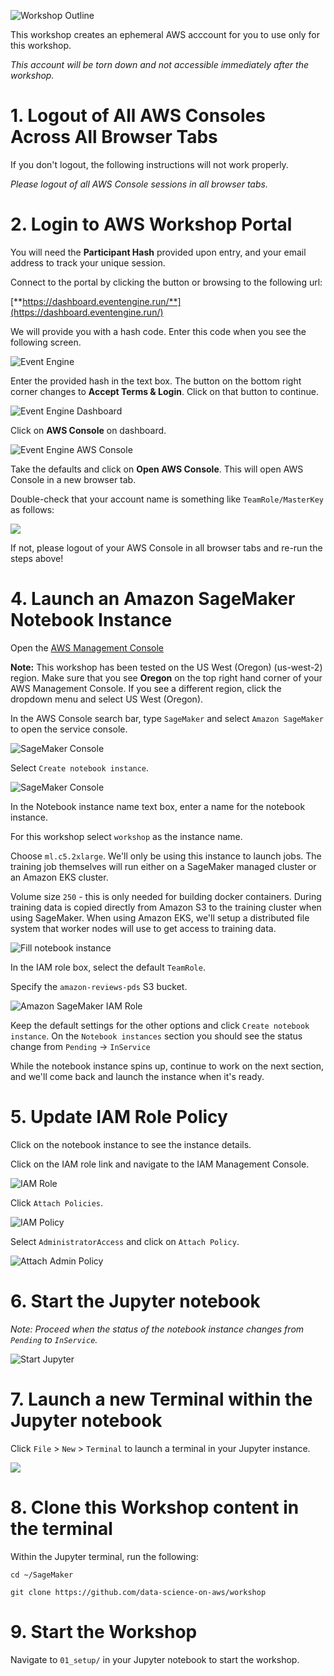 ![Workshop Outline](img/outline.png)

This workshop creates an ephemeral AWS acccount for you to use only for this workshop.  

_This account will be torn down and not accessible immediately after the workshop._

# 1. Logout of All AWS Consoles Across All Browser Tabs
If you don't logout, the following instructions will not work properly.

_Please logout of all AWS Console sessions in all browser tabs._

# 2. Login to AWS Workshop Portal

You will need the **Participant Hash** provided upon entry, and your email address to track your unique session.

Connect to the portal by clicking the button or browsing to the following url:

[**https://dashboard.eventengine.run/**](https://dashboard.eventengine.run/)

We will provide you with a hash code.  Enter this code when you see the following screen.

![Event Engine](img/event-engine-initial-screen.png)

Enter the provided hash in the text box. The button on the bottom right corner changes to **Accept Terms & Login**. Click on that button to continue.

![Event Engine Dashboard](img/event-engine-dashboard.png)

Click on **AWS Console** on dashboard.

![Event Engine AWS Console](img/event-engine-aws-console.png)

Take the defaults and click on **Open AWS Console**. This will open AWS Console in a new browser tab.

Double-check that your account name is something like `TeamRole/MasterKey` as follows:

![](img/teamrole-masterkey.png)

If not, please logout of your AWS Console in all browser tabs and re-run the steps above!

# 4. Launch an Amazon SageMaker Notebook Instance

Open the [AWS Management Console](https://console.aws.amazon.com/console/home)

**Note:** This workshop has been tested on the US West (Oregon) (us-west-2) region. Make sure that you see **Oregon** on the top right hand corner of your AWS Management Console. If you see a different region, click the dropdown menu and select US West (Oregon).

In the AWS Console search bar, type `SageMaker` and select `Amazon SageMaker` to open the service console.

![SageMaker Console](img/setup_aws_console.png)

Select `Create notebook instance`.

![SageMaker Console](img/setup_aws_console_2.png)

In the Notebook instance name text box, enter a name for the notebook instance.

For this workshop select `workshop` as the instance name.

Choose `ml.c5.2xlarge`. We'll only be using this instance to launch jobs. The training job themselves will run either on a SageMaker managed cluster or an Amazon EKS cluster.

Volume size `250` - this is only needed for building docker containers. During training data is copied directly from Amazon S3 to the training cluster when using SageMaker. When using Amazon EKS, we'll setup a distributed file system that worker nodes will use to get access to training data.

![Fill notebook instance](img/setup_fill_notebook.png)

In the IAM role box, select the default `TeamRole`.

Specify the `amazon-reviews-pds` S3 bucket.

![Amazon SageMaker IAM Role](img/sm_iam_role.png)

Keep the default settings for the other options and click `Create notebook instance`. On the `Notebook instances` section you should see the status change from `Pending` -> `InService`

While the notebook instance spins up, continue to work on the next section, and we'll come back and launch the instance when it's ready.

# 5. Update IAM Role Policy

Click on the notebook instance to see the instance details.

Click on the IAM role link and navigate to the IAM Management Console.

![IAM Role](img/update_iam.png)

Click `Attach Policies`.

![IAM Policy](img/view_policies.png)
              
Select `AdministratorAccess` and click on `Attach Policy`.

![Attach Admin Policy](img/attach_admin_policy.png)

# 6. Start the Jupyter notebook

_Note:  Proceed when the status of the notebook instance changes from `Pending` to `InService`._

![Start Jupyter](img/start_jupyter.png)

# 7. Launch a new Terminal within the Jupyter notebook

Click `File` > `New` > `Terminal` to launch a terminal in your Jupyter instance.

![](img/launch_jupyter_terminal.png)

# 8. Clone this Workshop content in the terminal

Within the Jupyter terminal, run the following:
```
cd ~/SageMaker

git clone https://github.com/data-science-on-aws/workshop
```

# 9. Start the Workshop
Navigate to `01_setup/` in your Jupyter notebook to start the workshop.
